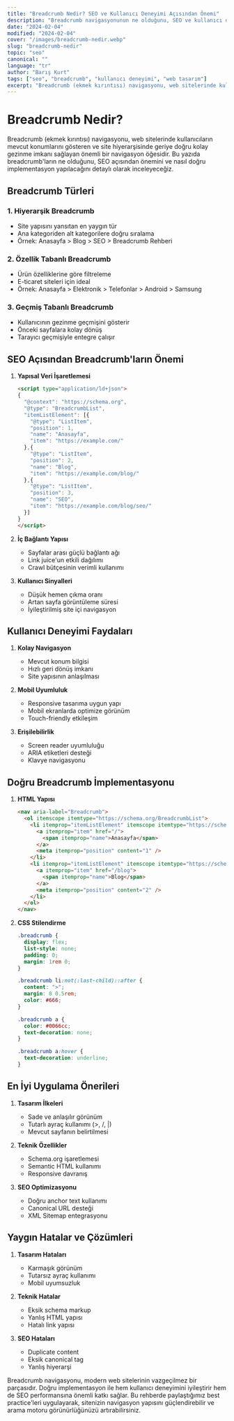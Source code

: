 ```yaml
---
title: "Breadcrumb Nedir? SEO ve Kullanıcı Deneyimi Açısından Önemi"
description: "Breadcrumb navigasyonunun ne olduğunu, SEO ve kullanıcı deneyimi açısından önemini ve nasıl doğru implementasyon yapılacağını detaylı olarak inceliyoruz."
date: "2024-02-04"
modified: "2024-02-04"
cover: "/images/breadcrumb-nedir.webp"
slug: "breadcrumb-nedir"
topic: "seo"
canonical: ""
language: "tr"
author: "Barış Kurt"
tags: ["seo", "breadcrumb", "kullanıcı deneyimi", "web tasarım"]
excerpt: "Breadcrumb (ekmek kırıntısı) navigasyonu, web sitelerinde kullanıcıların mevcut konumlarını gösteren ve site hiyerarşisinde geriye doğru kolay gezinme imkanı sağlayan önemli bir navigasyon öğesidir. Bu yazıda breadcrumb'ların ne olduğunu, SEO açısından önemini ve nasıl doğru implementasyon yapılacağını detaylı olarak inceleyeceğiz."
---
```


# Breadcrumb Nedir?

Breadcrumb (ekmek kırıntısı) navigasyonu, web sitelerinde kullanıcıların mevcut konumlarını gösteren ve site hiyerarşisinde geriye doğru kolay gezinme imkanı sağlayan önemli bir navigasyon öğesidir. Bu yazıda breadcrumb'ların ne olduğunu, SEO açısından önemini ve nasıl doğru implementasyon yapılacağını detaylı olarak inceleyeceğiz.

## Breadcrumb Türleri

### 1. Hiyerarşik Breadcrumb

* Site yapısını yansıtan en yaygın tür
* Ana kategoriden alt kategorilere doğru sıralama
* Örnek: Anasayfa > Blog > SEO > Breadcrumb Rehberi

### 2. Özellik Tabanlı Breadcrumb

* Ürün özelliklerine göre filtreleme
* E-ticaret siteleri için ideal
* Örnek: Anasayfa > Elektronik > Telefonlar > Android > Samsung

### 3. Geçmiş Tabanlı Breadcrumb

* Kullanıcının gezinme geçmişini gösterir
* Önceki sayfalara kolay dönüş
* Tarayıcı geçmişiyle entegre çalışır

## SEO Açısından Breadcrumb'ların Önemi

1. **Yapısal Veri İşaretlemesi**
   ```html
   <script type="application/ld+json">
   {
     "@context": "https://schema.org",
     "@type": "BreadcrumbList",
     "itemListElement": [{
       "@type": "ListItem",
       "position": 1,
       "name": "Anasayfa",
       "item": "https://example.com/"
     },{
       "@type": "ListItem",
       "position": 2,
       "name": "Blog",
       "item": "https://example.com/blog/"
     },{
       "@type": "ListItem",
       "position": 3,
       "name": "SEO",
       "item": "https://example.com/blog/seo/"
     }]
   }
   </script>
   ```

2. **İç Bağlantı Yapısı**
   - Sayfalar arası güçlü bağlantı ağı
   - Link juice'un etkili dağılımı
   - Crawl bütçesinin verimli kullanımı

3. **Kullanıcı Sinyalleri**
   - Düşük hemen çıkma oranı
   - Artan sayfa görüntüleme süresi
   - İyileştirilmiş site içi navigasyon

## Kullanıcı Deneyimi Faydaları

1. **Kolay Navigasyon**
   - Mevcut konum bilgisi
   - Hızlı geri dönüş imkanı
   - Site yapısının anlaşılması

2. **Mobil Uyumluluk**
   - Responsive tasarıma uygun yapı
   - Mobil ekranlarda optimize görünüm
   - Touch-friendly etkileşim

3. **Erişilebilirlik**
   - Screen reader uyumluluğu
   - ARIA etiketleri desteği
   - Klavye navigasyonu

## Doğru Breadcrumb İmplementasyonu

1. **HTML Yapısı**
   ```html
   <nav aria-label="Breadcrumb">
     <ol itemscope itemtype="https://schema.org/BreadcrumbList">
       <li itemprop="itemListElement" itemscope itemtype="https://schema.org/ListItem">
         <a itemprop="item" href="/">
           <span itemprop="name">Anasayfa</span>
         </a>
         <meta itemprop="position" content="1" />
       </li>
       <li itemprop="itemListElement" itemscope itemtype="https://schema.org/ListItem">
         <a itemprop="item" href="/blog">
           <span itemprop="name">Blog</span>
         </a>
         <meta itemprop="position" content="2" />
       </li>
     </ol>
   </nav>
   ```

2. **CSS Stilendirme**
   ```css
   .breadcrumb {
     display: flex;
     list-style: none;
     padding: 0;
     margin: 1rem 0;
   }

   .breadcrumb li:not(:last-child)::after {
     content: ">";
     margin: 0 0.5rem;
     color: #666;
   }

   .breadcrumb a {
     color: #0066cc;
     text-decoration: none;
   }

   .breadcrumb a:hover {
     text-decoration: underline;
   }
   ```

## En İyi Uygulama Önerileri

1. **Tasarım İlkeleri**
   - Sade ve anlaşılır görünüm
   - Tutarlı ayraç kullanımı (>, /, |)
   - Mevcut sayfanın belirtilmesi

2. **Teknik Özellikler**
   - Schema.org işaretlemesi
   - Semantic HTML kullanımı
   - Responsive davranış

3. **SEO Optimizasyonu**
   - Doğru anchor text kullanımı
   - Canonical URL desteği
   - XML Sitemap entegrasyonu

## Yaygın Hatalar ve Çözümleri

1. **Tasarım Hataları**
   - Karmaşık görünüm
   - Tutarsız ayraç kullanımı
   - Mobil uyumsuzluk

2. **Teknik Hatalar**
   - Eksik schema markup
   - Yanlış HTML yapısı
   - Hatalı link yapısı

3. **SEO Hataları**
   - Duplicate content
   - Eksik canonical tag
   - Yanlış hiyerarşi

Breadcrumb navigasyonu, modern web sitelerinin vazgeçilmez bir parçasıdır. Doğru implementasyon ile hem kullanıcı deneyimini iyileştirir hem de SEO performansına önemli katkı sağlar. Bu rehberde paylaştığımız best practice'leri uygulayarak, sitenizin navigasyon yapısını güçlendirebilir ve arama motoru görünürlüğünüzü artırabilirsiniz. 